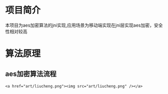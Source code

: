# 项目简介
  本项目为aes加密算法的jni实现,应用场景为移动端实现在jni层实现aes加密，安全性相对较高
# 算法原理
## aes加密算法流程
    <a href="art/liucheng.png"><img src="art/liucheng.png" /></a>

